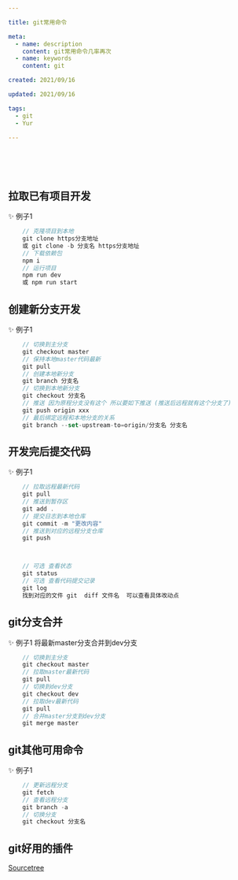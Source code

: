 ```yaml
---

title: git常用命令

meta:
  - name: description
    content: git常用命令几率再次
  - name: keywords
    content: git 

created: 2021/09/16

updated: 2021/09/16

tags:
  - git
  - Yur

---
```




<br/><br/><br/>

## 拉取已有项目开发
:sparkles: 例子1

``` js
    // 克隆项目到本地
    git clone https分支地址
    或 git clone -b 分支名 https分支地址
    // 下载依赖包
    npm i
    // 运行项目
    npm run dev   
    或 npm run start
```

## 创建新分支开发
:sparkles: 例子1

``` js
    // 切换到主分支 
    git checkout master 
    // 保持本地master代码最新
    git pull
    // 创建本地新分支
    git branch 分支名
    // 切换到本地新分支
    git checkout 分支名
    // 推送 因为原程分支没有这个 所以要如下推送 (推送后远程就有这个分支了)
    git push origin xxx
    // 最后绑定远程和本地分支的关系
    git branch --set-upstream-to=origin/分支名 分支名  
```

## 开发完后提交代码
:sparkles: 例子1

``` js
    // 拉取远程最新代码
    git pull
    // 推送到暂存区
    git add .
    // 提交日志到本地仓库
    git commit -m "更改内容"
    // 推送到对应的远程分支仓库
    git push



    // 可选 查看状态
    git status
    // 可选 查看代码提交记录
    git log
    找到对应的文件 git  diff 文件名  可以查看具体改动点
```

## git分支合并
:sparkles: 例子1 将最新master分支合并到dev分支

``` js
    // 切换到主分支
    git checkout master
    // 拉取master最新代码
    git pull
    // 切换到dev分支
    git checkout dev
    // 拉取dev最新代码
    git pull
    // 合并master分支到dev分支
    git merge master 
```


## git其他可用命令
:sparkles: 例子1

``` js
    // 更新远程分支
    git fetch
    // 查看远程分支
    git branch -a 
    // 切换分支
    git checkout 分支名
```

## git好用的插件
[Sourcetree](https://www.sourcetreeapp.com/)
